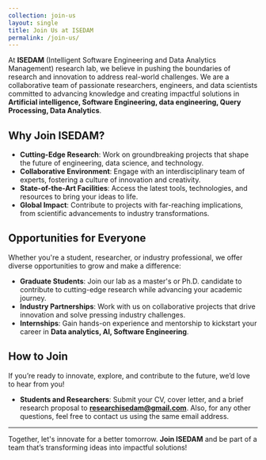 ```yaml
---
collection: join-us
layout: single
title: Join Us at ISEDAM 
permalink: /join-us/
---
```


 

At **ISEDAM** (Intelligent Software Engineering and Data Analytics Management) research lab, we believe in pushing the boundaries of research and innovation to address real-world challenges. We are a collaborative team of passionate researchers, engineers, and data scientists committed to advancing knowledge and creating impactful solutions in **Artificial intelligence, Software Engineering, data engineering, Query Processing, Data Analytics**.

## Why Join ISEDAM?  
- **Cutting-Edge Research**: Work on groundbreaking projects that shape the future of engineering, data science, and technology.  
- **Collaborative Environment**: Engage with an interdisciplinary team of experts, fostering a culture of innovation and creativity.  
- **State-of-the-Art Facilities**: Access the latest tools, technologies, and resources to bring your ideas to life.  
- **Global Impact**: Contribute to projects with far-reaching implications, from scientific advancements to industry transformations.  

## Opportunities for Everyone  
Whether you're a student, researcher, or industry professional, we offer diverse opportunities to grow and make a difference:  
- **Graduate Students**: Join our lab as a master's or Ph.D. candidate to contribute to cutting-edge research while advancing your academic journey.  
- **Industry Partnerships**: Work with us on collaborative projects that drive innovation and solve pressing industry challenges.  
- **Internships**: Gain hands-on experience and mentorship to kickstart your career in **Data analytics, AI, Software Engineering**.  

## How to Join  
If you’re ready to innovate, explore, and contribute to the future, we’d love to hear from you!  

- **Students and Researchers**: Submit your CV, cover letter, and a brief research proposal to **researchisedam@gmail.com**.  Also, for any other questions, feel free to contact us using the same email address.  

---

Together, let's innovate for a better tomorrow. **Join ISEDAM** and be part of a team that’s transforming ideas into impactful solutions!  
